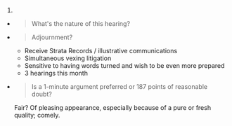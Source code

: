 1. 
    

    
    
+   
    > What's the nature of this hearing?  
    
    
    
+   
    > Adjournment?
    - Receive Strata Records / illustrative communications
    - Simultaneous vexing litigation
    - Sensitive to having words turned and wish to be even more prepared
    - 3 hearings this month


   

+   
    > Is a 1-minute argument preferred or 187 points of reasonable doubt?
     
    
    
    
    Fair?
    Of pleasing appearance, especially because of a pure or fresh quality; comely.